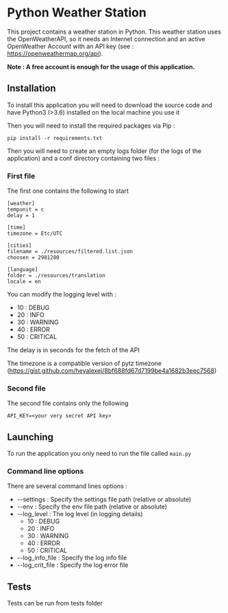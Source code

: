 # Python Weather Station

This project contains a weather station in Python. This weather station uses the OpenWeatherAPI, so it needs an Internet connection and an active OpenWeather Account with an API key (see : https://openweathermap.org/api). 

**Note : A free account is enough for the usage of this application.**

## Installation
To install this application you will need to download the source code and have Python3 (>3.6) installed on the local machine you use it

Then you will need to install the required packages via Pip :

`pip install -r requirements.txt`

Then you will need to create an empty logs folder (for the logs of the application) and a conf directory containing two files :

### First file

The first one contains the following to start 

```
[weather]
tempunit = c
delay = 1

[time]
timezone = Etc/UTC

[cities]
filename = ./resources/filtered.list.json
choosen = 2981280

[language]
folder = ./resources/translation
locale = en
```

You can modify the logging level with :

- 10 : DEBUG
- 20 : INFO
- 30 : WARNING
- 40 : ERROR
- 50 : CRITICAL

The delay is in seconds for the fetch of the API

The timezone is a compatible version of pytz timezone (https://gist.github.com/heyalexej/8bf688fd67d7199be4a1682b3eec7568)

### Second file

The second file contains only the following

```
API_KEY=<your very secret API key>
```

## Launching

To run the application you only need to run the file called `main.py`

### Command line options

There are several command lines options :

- --settings : Specify the settings file path (relative or absolute)
- --env : Specify the env file path (relative or absolute)
- --log_level : The log level (in logging details)
  - 10 : DEBUG
  - 20 : INFO
  - 30 : WARNING
  - 40 : ERROR
  - 50 : CRITICAL
- --log_info_file : Specify the log info file
- --log_crit_file : Specify the log error file

## Tests

Tests can be run from tests folder